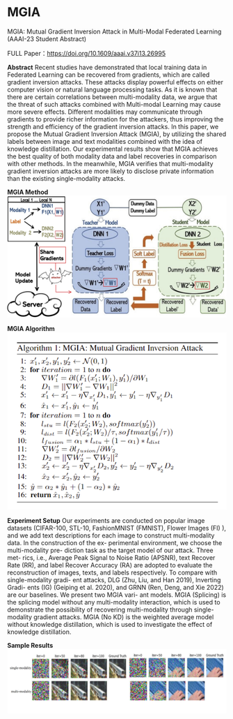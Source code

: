 # MGIA
MGIA: Mutual Gradient Inversion Attack in Multi-Modal Federated Learning (AAAI-23 Student Abstract)

FULL Paper：https://doi.org/10.1609/aaai.v37i13.26995

**Abstract**
Recent studies have demonstrated that local training data in Federated Learning can be recovered from gradients, which are called gradient inversion attacks. 
These attacks display powerful effects on either computer vision or natural language processing tasks. As it is known that there are certain correlations between multi-modality data, 
we argue that the threat of such attacks combined with Multi-modal Learning may cause more severe effects. 
Different modalities may communicate through gradients to provide richer information for the attackers, thus improving the strength and efficiency of the gradient inversion attacks. 
In this paper, we propose the Mutual Gradient Inversion Attack (MGIA), by utilizing the shared labels between image and text modalities combined with the idea of knowledge distillation. 
Our experimental results show that MGIA achieves the best quality of both modality data and label recoveries in comparison with other methods. 
In the meanwhile, MGIA verifies that multi-modality gradient inversion attacks are more likely to disclose private information than the existing single-modality attacks.

**MGIA Method**
![img.png](img.png)

**MGIA Algorithm**
![img_2.png](img_2.png)

**Experiment Setup**
Our experiments are conducted on popular image datasets
(CIFAR-100, STL-10, FashionMNIST (FMNIST), Flower
Images (FI) ), and we add text descriptions for each image to
construct multi-modality data. In the construction of the ex-
perimental environment, we choose the multi-modality pre-
diction task as the target model of our attack. Three met-
rics, i.e., Average Peak Signal to Noise Ratio (APSNR), text
Recover Rate (RR), and label Recover Accuracy (RA) are
adopted to evaluate the reconstruction of images, texts, and
labels respectively. To compare with single-modality gradi-
ent attacks, DLG (Zhu, Liu, and Han 2019), Inverting Gradi-
ents (IG) (Geiping et al. 2020), and GRNN (Ren, Deng, and
Xie 2022) are our baselines. We present two MGIA vari-
ant models. MGIA (Splicing) is the splicing model without
any multi-modality interaction, which is used to demonstrate
the possibility of recovering multi-modality through single-
modality gradient attacks. MGIA (No KD) is the weighted
average model without knowledge distillation, which is used
to investigate the effect of knowledge distillation.

**Sample Results**
![img_1.png](img_1.png)
